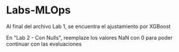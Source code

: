 # Labs-MLOps

Al final del archivo Lab 1, se encuentra el ajustamiento por XGBoost

En "Lab 2 - Con Nulls", reemplaze los valores NaN con 0 para poder continuar con las evaluaciones
